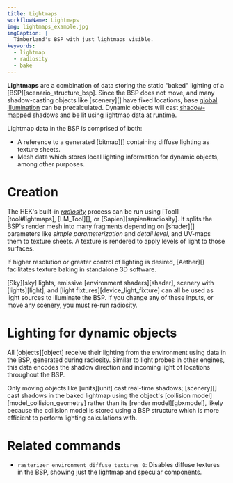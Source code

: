 ```yaml
---
title: Lightmaps
workflowName: Lightmaps
img: lightmaps_example.jpg
imgCaption: |
  Timberland's BSP with just lightmaps visible.
keywords:
  - lightmap
  - radiosity
  - bake
---
```

**Lightmaps** are a combination of data storing the static "baked" lighting of a [BSP][scenario_structure_bsp]. Since the BSP does not move, and many shadow-casting objects like [scenery][] have fixed locations, base [global illumination][global-illumination] can be precalculated. Dynamic objects will cast [shadow-mapped][shadow-mapping] shadows and be lit using lightmap data at runtime.

Lightmap data in the BSP is comprised of both:

* A reference to a generated [bitmap][] containing diffuse lighting as texture sheets.
* Mesh data which stores local lighting information for dynamic objects, among other purposes.

# Creation
The HEK's built-in _[radiosity][]_ process can be run using [Tool][tool#lightmaps], [LM_Tool][], or [Sapien][sapien#radiosity]. It splits the BSP's render mesh into many fragments depending on [shader][] parameters like _simple parameterization_ and _detail level_, and UV-maps them to texture sheets. A texture is rendered to apply levels of light to those surfaces.

If higher resolution or greater control of lighting is desired, [Aether][] facilitates texture baking in standalone 3D software.

[Sky][sky] lights, emissive [environment shaders][shader], scenery with [lights][light], and [light fixtures][device_light_fixture] can all be used as light sources to illuminate the BSP. If you change any of these inputs, or move any scenery, you must re-run radiosity.

# Lighting for dynamic objects
All [objects][object] receive their lighting from the environment using data in the BSP, generated during radiosity. Similar to light probes in other engines, this data encodes the shadow direction and incoming light of locations throughout the BSP.

Only moving objects like [units][unit] cast real-time shadows; [scenery][] cast shadows in the baked lightmap using the object's [collision model][model_collision_geometry] rather than its [render model][gbxmodel], likely because the collision model is stored using a BSP structure which is more efficient to perform lighting calculations with.

# Related commands

* `rasterizer_environment_diffuse_textures 0`: Disables diffuse textures in the BSP, showing just the lightmap and specular components.

[radiosity]: https://en.wikipedia.org/wiki/Radiosity_(computer_graphics)
[shadow-mapping]: https://en.wikipedia.org/wiki/Shadow_mapping
[global-illumination]: https://en.wikipedia.org/wiki/Global_illumination

